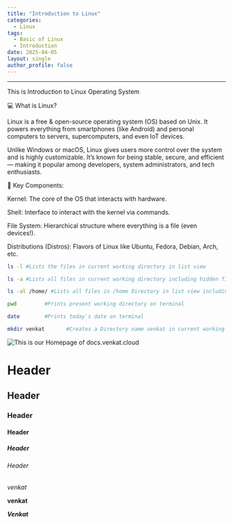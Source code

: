 ```yaml
---
title: "Introduction to Linux"
categories: 
  - Linux
tags: 
  - Basic of Linux
  - Introduction
date: 2025-04-05
layout: single
author_profile: false
---
```


---


This is Introduction to Linux Operating System

💻 What is Linux?

Linux is a free & open-source operating system (OS) based on Unix. It powers everything from smartphones (like Android) and personal computers to servers, supercomputers, and even IoT devices.

Unlike Windows or macOS, Linux gives users more control over the system and is highly customizable. It’s known for being stable, secure, and efficient — making it popular among developers, system administrators, and tech enthusiasts.

🧱 Key Components:

Kernel: The core of the OS that interacts with hardware.

Shell: Interface to interact with the kernel via commands.

File System: Hierarchical structure where everything is a file (even devices!).

Distributions (Distros): Flavors of Linux like Ubuntu, Fedora, Debian, Arch, etc.

```bash
ls -l #Lists the files in current working directory in list view

ls -a #Lists all files in current working directory including hidden files

ls -al /home/ #Lists all files in /home Directory in list view including hidden files
```

```bash
pwd         #Prints present working directory on terminal

date        #Prints today's date on terminal

mkdir venkat       #Creates a Directory name venkat in current working directory
```

![This is our Homepage of docs.venkat.cloud](/images/image.png)

# Header
## Header
### Header
#### Header
##### Header
###### Header

*venkat*

**venkat**

***Venkat***
